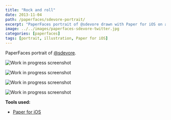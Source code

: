```yaml
---
title: "Rock and roll"
date: 2013-11-04
path: /paperfaces/sdevore-portrait/
excerpt: "PaperFaces portrait of @sdevore drawn with Paper for iOS on an iPad."
image: ../../images/paperfaces-sdevore-twitter.jpg
categories: [paperfaces]
tags: [portrait, illustration, Paper for iOS]
---
```


PaperFaces portrait of [@sdevore](https://twitter.com/sdevore).

![Work in progress screenshot](../../images/paperfaces-sdevore-process-1-lg.jpg)

![Work in progress screenshot](../../images/paperfaces-sdevore-process-2-lg.jpg)

![Work in progress screenshot](../../images/paperfaces-sdevore-process-3-lg.jpg)

![Work in progress screenshot](../../images/paperfaces-sdevore-process-4-lg.jpg)

**Tools used:**

- [Paper for iOS](https://paper.bywetransfer.com/)
